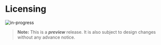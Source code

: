 # Licensing

![in-progress](https://img.shields.io/badge/status-in--progress-yellow)

> **Note:** This is a ***preview*** release. It is also subject to design changes without any advance notice.